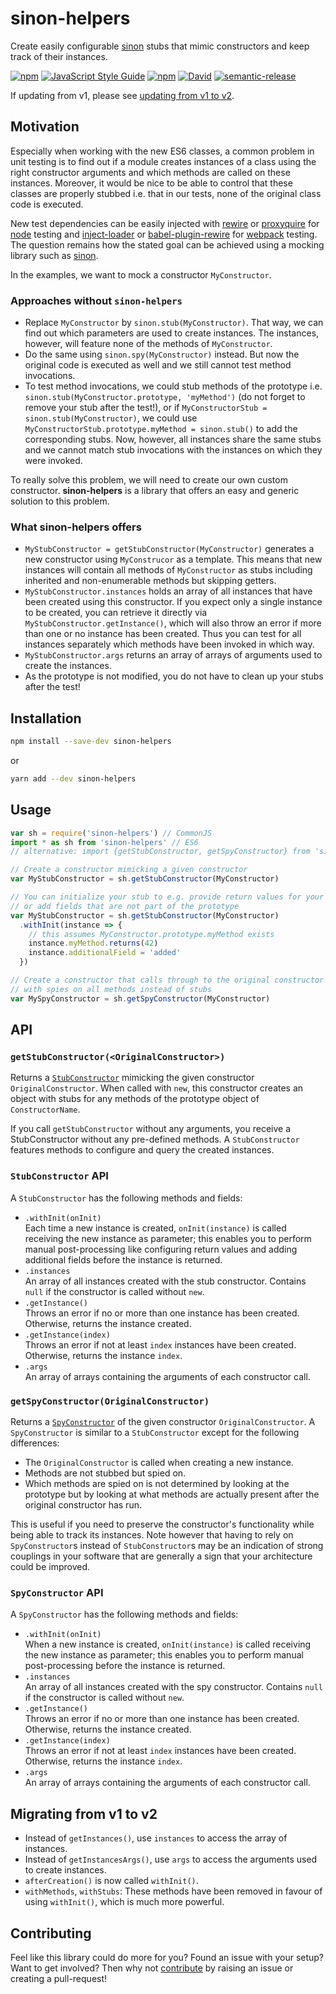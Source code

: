 # sinon-helpers

Create easily configurable [sinon](https://github.com/sinonjs/sinon) stubs that mimic constructors and keep track of their instances.

[![npm](https://img.shields.io/npm/v/sinon-helpers.svg?maxAge=3600)](https://www.npmjs.com/package/sinon-helpers)
[![JavaScript Style Guide](https://img.shields.io/badge/code%20style-standard-brightgreen.svg?maxAge=3600)](http://standardjs.com/)
[![npm](https://img.shields.io/npm/dm/sinon-helpers.svg?maxAge=3600)](https://www.npmjs.com/package/sinon-helpers)
[![David](https://img.shields.io/david/TNG/sinon-helpers.svg?maxAge=3600)](https://david-dm.org/TNG/sinon-helpers)
[![semantic-release](https://img.shields.io/badge/%20%20%F0%9F%93%A6%F0%9F%9A%80-semantic--release-e10079.svg?maxAge=3600)](https://github.com/semantic-release/semantic-release)

If updating from v1, please see [updating from v1 to v2](#migrating-from-v1-to-v2).

## Motivation

Especially when working with the new ES6 classes, a common problem in unit testing is to find out if a module creates
instances of a class using the right constructor arguments and which methods are called on these instances. Moreover,
it would be nice to be able to control that these classes are properly stubbed i.e. that in our tests, none of the
original class code is executed.

New test dependencies can be easily injected with [rewire](https://github.com/jhnns/rewire) or
[proxyquire](https://github.com/thlorenz/proxyquire) for [node](https://nodejs.org) testing and
[inject-loader](https://github.com/plasticine/inject-loader) or
[babel-plugin-rewire](https://github.com/speedskater/babel-plugin-rewire) for [webpack](https://webpack.github.io/)
testing. The question remains how the stated goal can be achieved using a mocking library such as
[sinon](https://github.com/sinonjs/sinon).

In the examples, we want to mock a constructor `MyConstructor`.

### Approaches without `sinon-helpers`

* Replace `MyConstructor` by `sinon.stub(MyConstructor)`. That way, we can find out which parameters are used to create
instances. The instances, however, will feature none of the methods of `MyConstructor`.
* Do the same using `sinon.spy(MyConstructor)` instead. But now the original code is executed as well and we still
cannot test method invocations.
* To test method invocations, we could stub methods of the prototype i.e.
`sinon.stub(MyConstructor.prototype, 'myMethod')` (do not forget to remove your stub after the test!), or if
`MyConstructorStub = sinon.stub(MyConstructor)`, we could use `MyConstructorStub.prototype.myMethod = sinon.stub()` to
add the corresponding stubs. Now, however, all instances share the same stubs and we cannot match stub invocations with
the instances on which they were invoked.

To really solve this problem, we will need to create our own custom constructor. **sinon-helpers** is a library that
offers an easy and generic solution to this problem.

### What **sinon-helpers** offers

* `MyStubConstructor = getStubConstructor(MyConstructor)` generates a new constructor using `MyConstrucor` as a template. This means that new instances will contain all methods of `MyConstructor` as stubs including inherited and non-enumerable methods but skipping getters.
* `MyStubConstructor.instances` holds an array of all instances that have been created using this constructor. If you expect only a single instance to be created, you can retrieve it directly via `MyStubConstructor.getInstance()`, which will also throw an error if more than one or no instance has been created. Thus you can test for all instances separately which methods have been invoked in which way.
* `MyStubConstructor.args` returns an array of arrays of arguments used to create the instances.
* As the prototype is not modified, you do not have to clean up your stubs after the test!

## Installation
```bash
npm install --save-dev sinon-helpers
```

or

```bash
yarn add --dev sinon-helpers
```

## Usage
```js
var sh = require('sinon-helpers') // CommonJS
import * as sh from 'sinon-helpers' // ES6
// alternative: import {getStubConstructor, getSpyConstructor} from 'sinon-helpers'

// Create a constructor mimicking a given constructor
var MyStubConstructor = sh.getStubConstructor(MyConstructor)

// You can initialize your stub to e.g. provide return values for your methods
// or add fields that are not part of the prototype
var MyStubConstructor = sh.getStubConstructor(MyConstructor)
  .withInit(instance => {
    // this assumes MyConstructor.prototype.myMethod exists
    instance.myMethod.returns(42)
    instance.additionalField = 'added'
  })

// Create a constructor that calls through to the original constructor
// with spies on all methods instead of stubs
var MySpyConstructor = sh.getSpyConstructor(MyConstructor)
```

## API
### `getStubConstructor(<OriginalConstructor>)`
Returns a [`StubConstructor`](#stubconstructor-api) mimicking the given constructor `OriginalConstructor`. When called with `new`, this constructor creates an object with stubs for any methods of the prototype object of `ConstructorName`.

If you call `getStubConstructor` without any arguments, you receive a StubConstructor without any pre-defined methods. A `StubConstructor` features methods to configure and query the created instances.

### `StubConstructor` API
A `StubConstructor` has the following methods and fields:
* `.withInit(onInit)`  
  Each time a new instance is created, `onInit(instance)` is called receiving the new instance as parameter; this enables you to perform manual post-processing like configuring return values and adding additional fields before the instance is returned.
* `.instances`  
  An array of all instances created with the stub constructor. Contains `null` if the constructor is called without `new`.
* `.getInstance()`  
  Throws an error if no or more than one instance has been created. Otherwise, returns the instance created.
* `.getInstance(index)`  
  Throws an error if not at least `index` instances have been created. Otherwise, returns the instance `index`.
* `.args`  
  An array of arrays containing the arguments of each constructor call.

### `getSpyConstructor(OriginalConstructor)`
Returns a [`SpyConstructor`](#spyconstructor-api) of the given constructor `OriginalConstructor`. A `SpyConstructor` is similar to a `StubConstructor` except for the following differences:
* The `OriginalConstructor` is called when creating a new instance.
* Methods are not stubbed but spied on.
* Which methods are spied on is not determined by looking at the prototype but by looking at what methods are actually present after the original constructor has run.

This is useful if you need to preserve the constructor's functionality while being able to track its instances. Note however that having to rely on `SpyConstructor`s instead of `StubConstructor`s may be an indication of strong couplings in your software that are generally a sign that your architecture could be improved.

### `SpyConstructor` API
A `SpyConstructor` has the following methods and fields:
* `.withInit(onInit)`  
  When a new instance is created, `onInit(instance)` is called receiving the new instance as parameter; this enables you to perform manual post-processing before the instance is returned.
* `.instances`   
  An array of all instances created with the spy constructor. Contains `null` if the constructor is called without `new`.
* `.getInstance()`  
  Throws an error if no or more than one instance has been created. Otherwise, returns the instance created.
* `.getInstance(index)`  
  Throws an error if not at least `index` instances have been created. Otherwise, returns the instance `index`.
* `.args`  
  An array of arrays containing the arguments of each constructor call.
  
## Migrating from v1 to v2
* Instead of `getInstances()`, use `instances` to access the array of instances.
* Instead of `getInstancesArgs()`, use `args` to access the arguments used to create instances.
* `afterCreation()` is now called `withInit()`.
* `withMethods`, `withStubs`: These methods have been removed in favour of using `withInit()`, which is much more powerful.

## Contributing
Feel like this library could do more for you? Found an issue with your setup? Want to get involved? Then why not [contribute](./CONTRIBUTING.md) by raising an issue or creating a pull-request!
